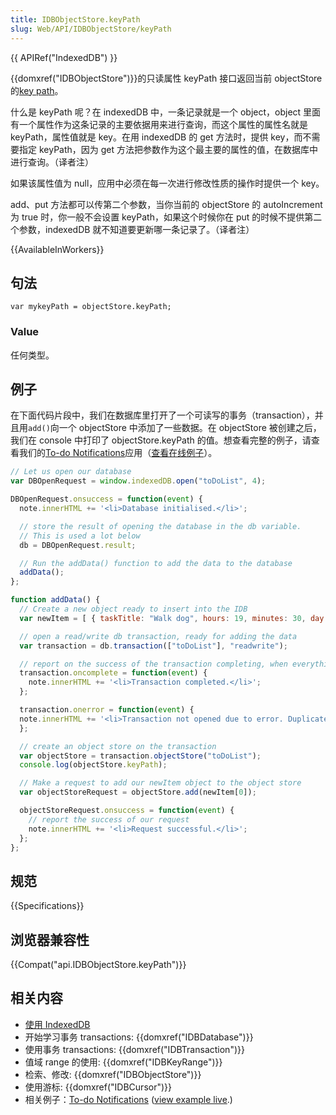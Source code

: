 ```yaml
---
title: IDBObjectStore.keyPath
slug: Web/API/IDBObjectStore/keyPath
---
```

{{ APIRef("IndexedDB") }}

{{domxref("IDBObjectStore")}}的只读属性 keyPath 接口返回当前 objectStore 的[key path](/zh-CN/docs/Web/API/IndexedDB_API/Basic_Concepts_Behind_IndexedDB#gloss_keypath)。

什么是 keyPath 呢？在 indexedDB 中，一条记录就是一个 object，object 里面有一个属性作为这条记录的主要依据用来进行查询，而这个属性的属性名就是 keyPath，属性值就是 key。在用 indexedDB 的 get 方法时，提供 key，而不需要指定 keyPath，因为 get 方法把参数作为这个最主要的属性的值，在数据库中进行查询。（译者注）

如果该属性值为 null，应用中必须在每一次进行修改性质的操作时提供一个 key。

add、put 方法都可以传第二个参数，当你当前的 objectStore 的 autoIncrement 为 true 时，你一般不会设置 keyPath，如果这个时候你在 put 的时候不提供第二个参数，indexedDB 就不知道要更新哪一条记录了。（译者注）

{{AvailableInWorkers}}

## 句法

```plain
var mykeyPath = objectStore.keyPath;
```

### Value

任何类型。

## 例子

在下面代码片段中，我们在数据库里打开了一个可读写的事务（transaction），并且用`add()`向一个 objectStore 中添加了一些数据。在 objectStore 被创建之后，我们在 console 中打印了 objectStore.keyPath 的值。想查看完整的例子，请查看我们的[To-do Notifications](https://github.com/mdn/to-do-notifications/)应用（[查看在线例子](http://mdn.github.io/to-do-notifications/)）。

```js
// Let us open our database
var DBOpenRequest = window.indexedDB.open("toDoList", 4);

DBOpenRequest.onsuccess = function(event) {
  note.innerHTML += '<li>Database initialised.</li>';

  // store the result of opening the database in the db variable.
  // This is used a lot below
  db = DBOpenRequest.result;

  // Run the addData() function to add the data to the database
  addData();
};

function addData() {
  // Create a new object ready to insert into the IDB
  var newItem = [ { taskTitle: "Walk dog", hours: 19, minutes: 30, day: 24, month: "December", year: 2013, notified: "no" } ];

  // open a read/write db transaction, ready for adding the data
  var transaction = db.transaction(["toDoList"], "readwrite");

  // report on the success of the transaction completing, when everything is done
  transaction.oncomplete = function(event) {
    note.innerHTML += '<li>Transaction completed.</li>';
  };

  transaction.onerror = function(event) {
  note.innerHTML += '<li>Transaction not opened due to error. Duplicate items not allowed.</li>';
  };

  // create an object store on the transaction
  var objectStore = transaction.objectStore("toDoList");
  console.log(objectStore.keyPath);

  // Make a request to add our newItem object to the object store
  var objectStoreRequest = objectStore.add(newItem[0]);

  objectStoreRequest.onsuccess = function(event) {
    // report the success of our request
    note.innerHTML += '<li>Request successful.</li>';
  };
};
```

## 规范

{{Specifications}}

## 浏览器兼容性

{{Compat("api.IDBObjectStore.keyPath")}}

## 相关内容

- [使用 IndexedDB](/zh-CN/docs/Web/API/IndexedDB_API/Using_IndexedDB)
- 开始学习事务 transactions: {{domxref("IDBDatabase")}}
- 使用事务 transactions: {{domxref("IDBTransaction")}}
- 值域 range 的使用: {{domxref("IDBKeyRange")}}
- 检索、修改: {{domxref("IDBObjectStore")}}
- 使用游标: {{domxref("IDBCursor")}}
- 相关例子：[To-do Notifications](https://github.com/mdn/to-do-notifications/tree/gh-pages) ([view example live](http://mdn.github.io/to-do-notifications/).)
